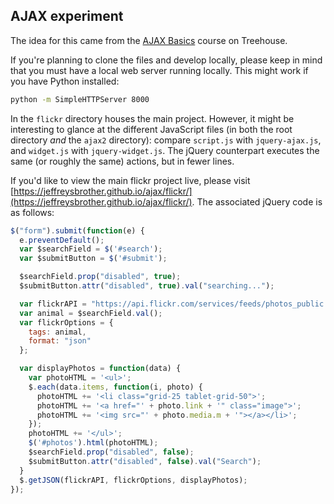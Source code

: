 ## AJAX experiment

The idea for this came from the [AJAX Basics](https://teamtreehouse.com/library/ajax-basics) course on Treehouse.

If you're planning to clone the files and develop locally, please keep in mind that you must have a local web server running locally. This might work if you have Python installed:

```bash
python -m SimpleHTTPServer 8000
```

In the `flickr` directory houses the main project. However, it might be interesting to glance at the different JavaScript files (in both the root directory *and* the `ajax2` directory): compare `script.js` with `jquery-ajax.js`, and `widget.js` with `jquery-widget.js`. The jQuery counterpart executes the same (or roughly the same) actions, but in fewer lines.

If you'd like to view the main flickr project live, please visit [https://jeffreysbrother.github.io/ajax/flickr/](https://jeffreysbrother.github.io/ajax/flickr/). The associated jQuery code is as follows:

```js
$("form").submit(function(e) {
  e.preventDefault();
  var $searchField = $('#search');
  var $submitButton = $('#submit');

  $searchField.prop("disabled", true);
  $submitButton.attr("disabled", true).val("searching...");

  var flickrAPI = "https://api.flickr.com/services/feeds/photos_public.gne?jsoncallback=?";
  var animal = $searchField.val();
  var flickrOptions = {
    tags: animal,
    format: "json"
  };

  var displayPhotos = function(data) {
    var photoHTML = '<ul>';
    $.each(data.items, function(i, photo) {
      photoHTML += '<li class="grid-25 tablet-grid-50">';
      photoHTML += '<a href="' + photo.link + '" class="image">';
      photoHTML += '<img src="' + photo.media.m + '"></a></li>';
    });
    photoHTML += '</ul>';
    $('#photos').html(photoHTML);
    $searchField.prop("disabled", false);
    $submitButton.attr("disabled", false).val("Search");
  }
  $.getJSON(flickrAPI, flickrOptions, displayPhotos);
});
```

